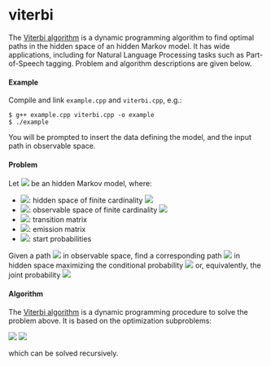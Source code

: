 # viterbi
The [Viterbi algorithm](https://en.wikipedia.org/wiki/Viterbi_algorithm) is a dynamic programming algorithm to find optimal paths in the hidden space of an hidden Markov model. 
It has wide applications, including for Natural Language Processing tasks such as Part-of-Speech tagging.
Problem and algorithm descriptions are given below.

#### Example
Compile and link `example.cpp` and `viterbi.cpp`, e.g.:

```
$ g++ example.cpp viterbi.cpp -o example
$ ./example
```

You will be prompted to insert the data defining the model, and the input path in observable space.

#### Problem
Let <img src="https://render.githubusercontent.com/render/math?math=\mathscr M = (\mathscr H, \mathscr O, T, E, \pi)"> be an hidden Markov model, where:
  - <img src="https://render.githubusercontent.com/render/math?math=\mathscr H = \{h_1, h_2, \cdots, h_{p}\}">: hidden space of finite cardinality <img src="https://render.githubusercontent.com/render/math?math=p">
  - <img src="https://render.githubusercontent.com/render/math?math=\mathscr O = \{o_1, o_2, \cdots, o_{q}\}">: observable space of finite cardinality <img src="https://render.githubusercontent.com/render/math?math=q">
  - <img src="https://render.githubusercontent.com/render/math?math=T_{ij} = \text{Prob}(h_i \leftarrow h_j)">: transition matrix
  - <img src="https://render.githubusercontent.com/render/math?math=E_{ij} = \text{Prob}(o_i \leftarrow h_j)">: emission matrix
  - <img src="https://render.githubusercontent.com/render/math?math=\pi_{i} = \text{Prob}(h_i \leftarrow \emptyset)">: start probabilities

Given a path 
<img src="https://render.githubusercontent.com/render/math?math=Y=y_1y_2\cdots y_L"> in observable space, 
find a corresponding path 
<img src="https://render.githubusercontent.com/render/math?math=X=x_1x_2\cdots x_L"> in hidden space
maximizing the conditional probability <img src="https://render.githubusercontent.com/render/math?math=\text{Prob(X | Y)}">
or, equivalently, the joint probability <img src="https://render.githubusercontent.com/render/math?math=\text{Prob(X,Y)}">

#### Algorithm
The [Viterbi algorithm](https://en.wikipedia.org/wiki/Viterbi_algorithm) is a dynamic programming procedure to solve the problem above. It is based on the optimization subproblems:

<img src="https://render.githubusercontent.com/render/math?math=\mathscr{P}_{il}=\max_{x_{1}x_{2}\cdots x_{l-1}}\text{Prob}(x_{1}x_{2}\cdots x_{l-1}x_{l},\,y_{1}y_{2}\cdots y_{l-1}y_{l})">

<img src="https://render.githubusercontent.com/render/math?math=\mathscr{X}_{il}=\arg\max_{x_{l-1}}\max_{x_{1}x_{2}\cdots x_{l-2}}\text{Prob}(x_{1}x_{2}\cdots x_{l-1}x_{l},\,y_{1}y_{2}\cdots y_{l-1}y_{l})">

which can be solved recursively.
